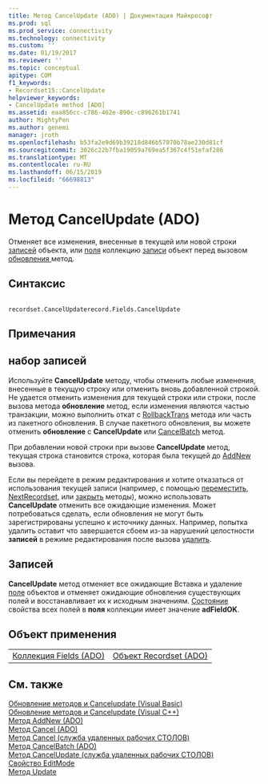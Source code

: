 ```yaml
---
title: Метод CancelUpdate (ADO) | Документация Майкрософт
ms.prod: sql
ms.prod_service: connectivity
ms.technology: connectivity
ms.custom: ''
ms.date: 01/19/2017
ms.reviewer: ''
ms.topic: conceptual
apitype: COM
f1_keywords:
- Recordset15::CancelUpdate
helpviewer_keywords:
- CancelUpdate method [ADO]
ms.assetid: eaa856cc-c786-462e-890c-c896261b1741
author: MightyPen
ms.author: genemi
manager: jroth
ms.openlocfilehash: b53fa2e9d69b39218d846b57070b78ae230d81cf
ms.sourcegitcommit: 3026c22b7fba19059a769ea5f367c4f51efaf286
ms.translationtype: MT
ms.contentlocale: ru-RU
ms.lasthandoff: 06/15/2019
ms.locfileid: "66698813"
---
```

# <a name="cancelupdate-method-ado"></a>Метод CancelUpdate (ADO)
Отменяет все изменения, внесенные в текущей или новой строки [записей](../../../ado/reference/ado-api/recordset-object-ado.md) объекта, или [поля](../../../ado/reference/ado-api/fields-collection-ado.md) коллекцию [записи](../../../ado/reference/ado-api/record-object-ado.md) объект перед вызовом [обновления ](../../../ado/reference/ado-api/update-method.md) метод.  
  
## <a name="syntax"></a>Синтаксис  
  
```  
  
recordset.CancelUpdaterecord.Fields.CancelUpdate  
```  
  
## <a name="remarks"></a>Примечания  
  
## <a name="recordset"></a>набор записей  
 Используйте **CancelUpdate** методу, чтобы отменить любые изменения, внесенные в текущую строку или отменить вновь добавленной строкой. Не удается отменить изменения для текущей строки или строки, после вызова метода **обновление** метод, если изменения являются частью транзакции, можно выполнить откат с [RollbackTrans](../../../ado/reference/ado-api/begintrans-committrans-and-rollbacktrans-methods-ado.md) метода или часть из пакетного обновления. В случае пакетного обновления, вы можете отменить **обновление** с **CancelUpdate** или [CancelBatch](../../../ado/reference/ado-api/cancelbatch-method-ado.md) метод.  
  
 При добавлении новой строки при вызове **CancelUpdate** метод, текущая строка становится строка, которая была текущей до [AddNew](../../../ado/reference/ado-api/addnew-method-ado.md) вызова.  
  
 Если вы перейдете в режим редактирования и хотите отказаться от использования текущей записи (например, с помощью [переместить](../../../ado/reference/ado-api/move-method-ado.md), [NextRecordset](../../../ado/reference/ado-api/nextrecordset-method-ado.md), или [закрыть](../../../ado/reference/ado-api/close-method-ado.md) методы), можно использовать  **CancelUpdate** отменить все ожидающие изменения. Может потребоваться сделать, если обновления не могут быть зарегистрированы успешно к источнику данных. Например, попытка удалить оставит что завершается сбоем из-за нарушений целостности **записей** в режиме редактирования после вызова [удалить](../../../ado/reference/ado-api/delete-method-ado-recordset.md).  
  
## <a name="record"></a>Записей  
 **CancelUpdate** метод отменяет все ожидающие Вставка и удаление [поле](../../../ado/reference/ado-api/field-object.md) объектов и отменяет ожидающие обновления существующих полей и восстанавливает их к исходным значениям. [Состояние](../../../ado/reference/ado-api/status-property-ado-recordset.md) свойства всех полей в **поля** коллекции имеет значение **adFieldOK**.  
  
## <a name="applies-to"></a>Объект применения  
  
|||  
|-|-|  
|[Коллекция Fields (ADO)](../../../ado/reference/ado-api/fields-collection-ado.md)|[Объект Recordset (ADO)](../../../ado/reference/ado-api/recordset-object-ado.md)|  
  
## <a name="see-also"></a>См. также  
 [Обновление методов и Cancelupdate (Visual Basic)](../../../ado/reference/ado-api/update-and-cancelupdate-methods-example-vb.md)   
 [Обновление методов и Cancelupdate (Visual C++)](../../../ado/reference/ado-api/update-and-cancelupdate-methods-example-vc.md)   
 [Метод AddNew (ADO)](../../../ado/reference/ado-api/addnew-method-ado.md)   
 [Метод Cancel (ADO)](../../../ado/reference/ado-api/cancel-method-ado.md)   
 [Метод Cancel (служба удаленных рабочих СТОЛОВ)](../../../ado/reference/rds-api/cancel-method-rds.md)   
 [Метод CancelBatch (ADO)](../../../ado/reference/ado-api/cancelbatch-method-ado.md)   
 [Метод CancelUpdate (служба удаленных рабочих СТОЛОВ)](../../../ado/reference/rds-api/cancelupdate-method-rds.md)   
 [Свойство EditMode](../../../ado/reference/ado-api/editmode-property.md)   
 [Метод Update](../../../ado/reference/ado-api/update-method.md)
